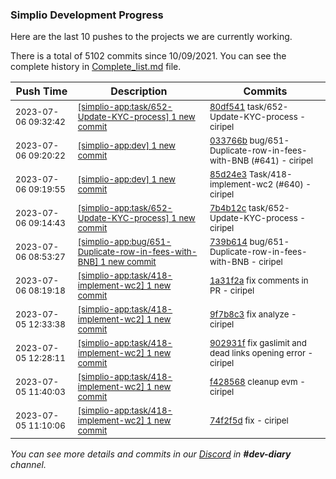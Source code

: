 
### Simplio Development Progress

Here are the last 10 pushes to the projects we are currently working.

There is a total of 5102 commits since 10/09/2021. You can see the complete history in
 [Complete_list.md](Complete_list.md) file.

| Push Time | Description | Commits |
| --- | --- | --- |
| <sub>2023-07-06 09:32:42</sub> | <sub>[[simplio-app:task/652-Update-KYC-process] 1 new commit](https://github.com/SimplioOfficial/simplio-app/commit/80df5415196d51c0366cf404dced51931f6595e9)</sub> | <sub>[80df541](https://github.com/SimplioOfficial/simplio-app/commit/80df5415196d51c0366cf404dced51931f6595e9) task/652-Update-KYC-process - ciripel</sub> |
| <sub>2023-07-06 09:20:22</sub> | <sub>[[simplio-app:dev] 1 new commit](https://github.com/SimplioOfficial/simplio-app/commit/033766b4ba5181fb30f6b998e0a654eec3327b4e)</sub> | <sub>[033766b](https://github.com/SimplioOfficial/simplio-app/commit/033766b4ba5181fb30f6b998e0a654eec3327b4e) bug/651-Duplicate-row-in-fees-with-BNB (#641) - ciripel</sub> |
| <sub>2023-07-06 09:19:55</sub> | <sub>[[simplio-app:dev] 1 new commit](https://github.com/SimplioOfficial/simplio-app/commit/85d24e36b4aa2c1eab7e963e07a60e1956a21822)</sub> | <sub>[85d24e3](https://github.com/SimplioOfficial/simplio-app/commit/85d24e36b4aa2c1eab7e963e07a60e1956a21822) Task/418-implement-wc2 (#640) - ciripel</sub> |
| <sub>2023-07-06 09:14:43</sub> | <sub>[[simplio-app:task/652-Update-KYC-process] 1 new commit](https://github.com/SimplioOfficial/simplio-app/commit/7b4b12cad6b32bbce10e279b6586b0daac173910)</sub> | <sub>[7b4b12c](https://github.com/SimplioOfficial/simplio-app/commit/7b4b12cad6b32bbce10e279b6586b0daac173910) task/652-Update-KYC-process - ciripel</sub> |
| <sub>2023-07-06 08:53:27</sub> | <sub>[[simplio-app:bug/651-Duplicate-row-in-fees-with-BNB] 1 new commit](https://github.com/SimplioOfficial/simplio-app/commit/739b61497381cdfdb0baa05c3bd35ddb8ed3ba4f)</sub> | <sub>[739b614](https://github.com/SimplioOfficial/simplio-app/commit/739b61497381cdfdb0baa05c3bd35ddb8ed3ba4f) bug/651-Duplicate-row-in-fees-with-BNB - ciripel</sub> |
| <sub>2023-07-06 08:19:18</sub> | <sub>[[simplio-app:task/418-implement-wc2] 1 new commit](https://github.com/SimplioOfficial/simplio-app/commit/1a31f2a2f5308ba7522f60417d765f6b2e263351)</sub> | <sub>[1a31f2a](https://github.com/SimplioOfficial/simplio-app/commit/1a31f2a2f5308ba7522f60417d765f6b2e263351) fix comments in PR - ciripel</sub> |
| <sub>2023-07-05 12:33:38</sub> | <sub>[[simplio-app:task/418-implement-wc2] 1 new commit](https://github.com/SimplioOfficial/simplio-app/commit/9f7b8c36899f622c98bc7a6032d5eb7e5474a816)</sub> | <sub>[9f7b8c3](https://github.com/SimplioOfficial/simplio-app/commit/9f7b8c36899f622c98bc7a6032d5eb7e5474a816) fix analyze - ciripel</sub> |
| <sub>2023-07-05 12:28:11</sub> | <sub>[[simplio-app:task/418-implement-wc2] 1 new commit](https://github.com/SimplioOfficial/simplio-app/commit/902931f1ec507418a66ef1fdec5523542c08ce7e)</sub> | <sub>[902931f](https://github.com/SimplioOfficial/simplio-app/commit/902931f1ec507418a66ef1fdec5523542c08ce7e) fix gaslimit and dead links opening error - ciripel</sub> |
| <sub>2023-07-05 11:40:03</sub> | <sub>[[simplio-app:task/418-implement-wc2] 1 new commit](https://github.com/SimplioOfficial/simplio-app/commit/f42856866d3fc8ab47c6e9a343a2ffc744c64d89)</sub> | <sub>[f428568](https://github.com/SimplioOfficial/simplio-app/commit/f42856866d3fc8ab47c6e9a343a2ffc744c64d89) cleanup evm - ciripel</sub> |
| <sub>2023-07-05 11:10:06</sub> | <sub>[[simplio-app:task/418-implement-wc2] 1 new commit](https://github.com/SimplioOfficial/simplio-app/commit/74f2f5d73d531026a4180ec76329c1383266820e)</sub> | <sub>[74f2f5d](https://github.com/SimplioOfficial/simplio-app/commit/74f2f5d73d531026a4180ec76329c1383266820e) fix - ciripel</sub> |

_You can see more details and commits in our [Discord](https://discord.gg/aKhjuwZmdP) in **#dev-diary** channel._
